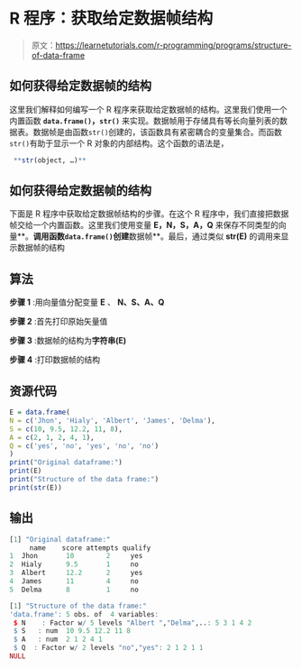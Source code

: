 # R 程序：获取给定数据帧结构

> 原文：<https://learnetutorials.com/r-programming/programs/structure-of-data-frame>

## 如何获得给定数据帧的结构

这里我们解释如何编写一个 R 程序来获取给定数据帧的结构。这里我们使用一个内置函数 **`data.frame()`，`str()`** 来实现。数据帧用于存储具有等长向量列表的数据表。数据帧是由函数`str()`创建的，该函数具有紧密耦合的变量集合。而函数`str()`有助于显示一个 R 对象的内部结构。这个函数的语法是，

```r
 **str(object, …)** 

```

## 如何获得给定数据帧的结构

下面是 R 程序中获取给定数据帧结构的步骤。在这个 R 程序中，我们直接把数据帧交给一个内置函数。这里我们使用变量 **E，N，S，A，Q** 来保存不同类型的向量**。**调用函数`data.frame()`创建**数据帧**。最后，通过类似 **str(E)** 的调用来显示数据帧的结构

## 算法

**步骤 1** :用向量值分配变量 **E** 、 **N、S、A、Q**

**步骤 2** :首先打印原始矢量值

**步骤 3** :数据帧的结构为**字符串(E)**

**步骤 4** :打印数据帧的结构

## 资源代码

```r
E = data.frame(
N = c('Jhon', 'Hialy', 'Albert', 'James', 'Delma'),
S = c(10, 9.5, 12.2, 11, 8),
A = c(2, 1, 2, 4, 1),
Q = c('yes', 'no', 'yes', 'no', 'no')
)
print("Original dataframe:")
print(E)
print("Structure of the data frame:")
print(str(E))

```

## 输出

```r
[1] "Original dataframe:"
     name    score attempts qualify
1  Jhon       10        2     yes
2  Hialy      9.5       1     no
3  Albert     12.2      2     yes
4  James      11        4     no
5  Delma      8         1     no

[1] "Structure of the data frame:"
'data.frame': 5 obs. of  4 variables:
 $ N    : Factor w/ 5 levels "Albert ","Delma",..: 5 3 1 4 2
 $ S   : num  10 9.5 12.2 11 8
 $ A   : num  2 1 2 4 1 
 $ Q  : Factor w/ 2 levels "no","yes": 2 1 2 1 1
NULL 
```